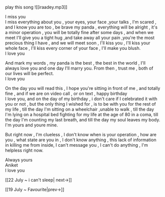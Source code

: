 play this song
![[iraadey.mp3]]

I miss you  
I miss everything about you , your eyes, your face ,your talks , I'm scared , and I know you are too , be brave my panda , everything will be alright , it's a minor operation , you will be totally fine after some days , and when we meet I'll give you a tight hug ,and take away all your pain ,you're the most precious thing I have , and we will meet soon , I'll kiss you , I'll kiss your whole face , I'll kiss every corner of your face , I'll make you blush.  
I love you  
  
And mark my words , my panda is the best , the best in the world , I'll always love you and one day I'll marry you. From then , trust me , both of our lives will be perfect.  
I love you  
  
On the day you will read this , I hope you're sitting in front of me , and totally fine , and if we are on video call , or on text , happy birthday  
I love you, and on the day of my birthday , i don't care if I celebrated it with you or not , but the only thing I wished for , is to be with you for the rest of my life , till the day I'm sitting on a wheelchair ,unable to walk , till the day I'm lying on a hospital bed fighting for my life at the age of 80 in a coma, till the day I'm counting my last breath, and till the day my soul leaves my body. I'm yours and youre mine.  
  
But right now , I'm clueless , I don't know when is your operation , how are you , what state are you in , I don't know anything , this lack of information in killing me from inside, I can't message you , I can't do anything , I'm helpless right now.  
  
Always yours  
Aniket  
I love you

[[22 July ~ i can't sleep| next->]]

[[19 July ~ Favourite|prev->]]